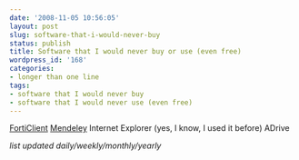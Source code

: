 ```yaml
---
date: '2008-11-05 10:56:05'
layout: post
slug: software-that-i-would-never-buy
status: publish
title: Software that I would never buy or use (even free)
wordpress_id: '168'
categories:
- longer than one line
tags:
- software that I would never buy
- software that I would never use (even free)
---
```


[FortiClient](http://www.fortinet.com/products/forticlient.html)
[Mendeley](http://www.mendeley.com/)
Internet Explorer (yes, I know, I used it before)
ADrive

_list updated daily/weekly/monthly/yearly_
